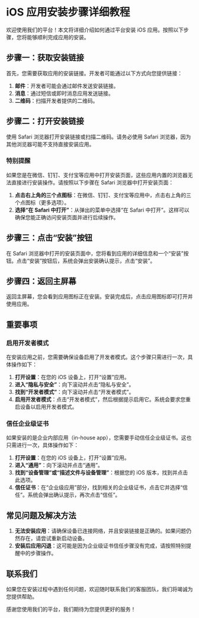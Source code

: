 # iOS 应用安装步骤详细教程

欢迎使用我们的平台！本文将详细介绍如何通过平台安装 iOS 应用。按照以下步骤，您将能够顺利完成应用的安装。

## 步骤一：获取安装链接

首先，您需要获取应用的安装链接。开发者可能通过以下方式向您提供链接：

1. **邮件**：开发者可能会通过邮件发送安装链接。
2. **消息**：通过短信或即时消息应用发送链接。
3. **二维码**：扫描开发者提供的二维码。

## 步骤二：打开安装链接

使用 Safari 浏览器打开安装链接或扫描二维码。请务必使用 Safari 浏览器，因为其他浏览器可能不支持直接安装应用。

### 特别提醒

如果您是在微信、钉钉、支付宝等应用中打开安装页面，这些应用内置的浏览器无法直接进行安装操作。请按照以下步骤在 Safari 浏览器中打开安装页面：

1. **点击右上角的三个点图标**：在微信、钉钉、支付宝等应用中，点击右上角的三个点图标（更多选项）。
2. **选择“在 Safari 中打开”**：从弹出的菜单中选择“在 Safari 中打开”。这样可以确保您能正确访问安装页面并进行后续操作。

## 步骤三：点击“安装”按钮

在 Safari 浏览器中打开的安装页面中，您将看到应用的详细信息和一个“安装”按钮。点击“安装”按钮后，系统会弹出安装确认提示，点击“安装”。

## 步骤四：返回主屏幕

返回主屏幕，您会看到应用图标正在安装。安装完成后，点击应用图标即可打开并使用应用。

## 重要事项

### 启用开发者模式

在安装应用之前，您需要确保设备启用了开发者模式。这个步骤只需进行一次，具体操作如下：

1. **打开设置**：在您的 iOS 设备上，打开“设置”应用。
2. **进入“隐私与安全”**：向下滚动并点击“隐私与安全”。
3. **找到“开发者模式”**：向下滚动并点击“开发者模式”。
4. **启用开发者模式**：点击“开发者模式”，然后根据提示启用它。系统会要求您重启设备以启用开发者模式。

### 信任企业级证书

如果安装的是企业内部应用（in-house app），您需要手动信任企业级证书。这也只需进行一次，具体操作如下：

1. **打开设置**：在您的 iOS 设备上，打开“设置”应用。
2. **进入“通用”**：向下滚动并点击“通用”。
3. **找到“设备管理”或“描述文件与设备管理”**：根据您的 iOS 版本，找到并点击此选项。
4. **信任证书**：在“企业级应用”部分，找到相关的企业级证书，点击它并选择“信任”。系统会弹出确认提示，再次点击“信任”。

## 常见问题及解决方法

1. **无法安装应用**：请确保设备已连接网络，并且安装链接是正确的。如果问题仍然存在，请尝试重新启动设备。
2. **安装后应用闪退**：这可能是因为企业级证书信任步骤没有完成，请按照特别提醒中的步骤操作。

## 联系我们

如果您在安装过程中遇到任何问题，欢迎随时联系我们的客服团队，我们将竭诚为您提供帮助。

感谢您使用我们的平台，我们期待为您提供更好的服务！
